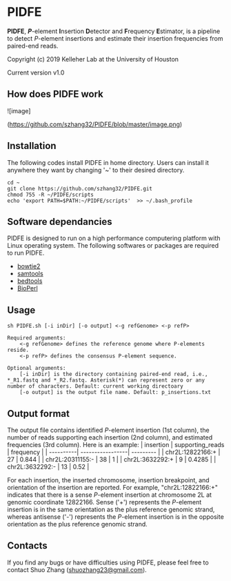 # PIDFE
__PIDFE__, __*P*__-element **I**nsertion **D**etector and **F**requency **E**stimator, is a pipeline to detect *P*-element insertions and estimate their insertion frequencies from paired-end reads.

Copyright (c) 2019 Kelleher Lab at the University of Houston

Current version v1.0

## How does PIDFE work
![image]

(https://github.com/szhang32/PIDFE/blob/master/image.png)

## Installation
The following codes install PIDFE in home directory. Users can install it anywhere they want by changing '~' to their desired directory.

    cd ~
    git clone https://github.com/szhang32/PIDFE.git
    chmod 755 -R ~/PIDFE/scripts
    echo 'export PATH=$PATH:~/PIDFE/scripts'  >> ~/.bash_profile
    
## Software dependancies
PIDFE is designed to run on a high performance computering platform with Linux operating system. The following softwares or packages are required to run PIDFE.
- [bowtie2](http://bowtie-bio.sourceforge.net/bowtie2/manual.shtml)
- [samtools](http://www.htslib.org/doc/samtools-1.2.html)
- [bedtools](https://bedtools.readthedocs.io/en/latest/)
- [BioPerl](https://bioperl.org)

## Usage
    sh PIDFE.sh [-i inDir] [-o output] <-g refGenome> <-p refP>
    
    Required arguments:
        <-g refGenome> defines the reference genome where P-elements reside.
        <-p refP> defines the consensus P-element sequence.
 
    Optional arguments:
        [-i inDir] is the directory containing paired-end read, i.e., *_R1.fastq and *_R2.fastq. Asterisk(*) can represent zero or any number of characters. Default: current working directoary  
        [-o output] is the output file name. Default: p_insertions.txt

## Output format
The output file contains identified *P*-element insertion (1st column), the number of reads supporting each insertion (2nd column), and estimated frequencies (3rd column).
Here is an example:
| insertion | supporting_reads | frequency |
| ----------| -----------------| --------- |
| chr2L:12822166:+ | 27 | 0.844 |
| chr2L:20311155:- | 38 | 1 |
| chr2L:3632292:+ | 9	| 0.4285 |
| chr2L:3632292:- | 13 | 0.52 |

For each insertion, the inserted chromosome, insertion breakpoint, and orientation of the insertion are reported. For example, "chr2L:12822166:+" indicates that there is a sense *P*-element insertion at chromosome 2L at genomic coordinate 12822166. Sense ('+') represents the *P*-element insertion is in the same orientation as the plus reference genomic strand, whereas antisense ('-') represents the *P*-element insertion is in the opposite orientation as the plus reference genomic strand.

## Contacts
If you find any bugs or have difficulties using PIDFE, please feel free to contact Shuo Zhang (shuozhang23@gmail.com).
